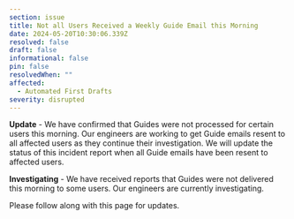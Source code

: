 ```yaml
---
section: issue
title: Not all Users Received a Weekly Guide Email this Morning
date: 2024-05-20T10:30:06.339Z
resolved: false
draft: false
informational: false
pin: false
resolvedWhen: ""
affected:
  - Automated First Drafts
severity: disrupted
---
```

**U﻿pdate** - We have confirmed that Guides were not processed for certain users this morning. Our engineers are working to get Guide emails resent to all affected users as they continue their investigation. We will update the status of this incident report when all Guide emails have been resent to affected users.

**Investigating** - We have received reports that Guides were not delivered this morning to some users. Our engineers are currently investigating.

P﻿lease follow along with this page for updates.